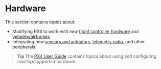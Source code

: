 # Hardware

This section contains topics about:

* Modifying PX4 to work with _new_ [flight controller hardware](../debug/porting-guide.md) and [vehicles/airframes](../airframes/README.md)
* Integrating new [sensors and actuators](../sensor_bus/README.md), [telemetry radio](../data_links/telemetry.md), and other peripherals. 

> **Tip** The [PX4 User Guide](https://docs.px4.io/en/) contains topics about using and configuring _existing/supported_ hardware.



